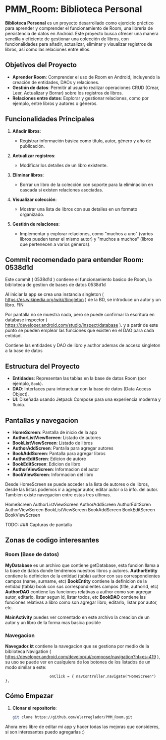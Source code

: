 # PMM_Room: Biblioteca Personal

**Biblioteca Personal** es un proyecto desarrollado como ejercicio práctico para aprender y comprender el funcionamiento de Room, una librería de persistencia de datos en Android. Este proyecto busca ofrecer una manera sencilla y eficiente de gestionar una colección de libros, con funcionalidades para añadir, actualizar, eliminar y visualizar registros de libros, así como las relaciones entre ellos.

## Objetivos del Proyecto

- **Aprender Room**: Comprender el uso de Room en Android, incluyendo la creación de entidades, DAOs y relaciones.
- **Gestión de datos**: Permitir al usuario realizar operaciones CRUD (Crear, Leer, Actualizar y Borrar) sobre los registros de libros.
- **Relaciones entre datos**: Explorar y gestionar relaciones, como por ejemplo, entre libros y autores o géneros.

## Funcionalidades Principales

1. **Añadir libros**:
    - Registrar información básica como título, autor, género y año de publicación.

2. **Actualizar registros**:
    - Modificar los detalles de un libro existente.

3. **Eliminar libros**:
    - Borrar un libro de la colección con soporte para la eliminación en cascada si existen relaciones asociadas.

4. **Visualizar colección**:
    - Mostrar una lista de libros con sus detalles en un formato organizado.

5. **Gestión de relaciones**:
    - Implementar y explorar relaciones, como "muchos a uno" (varios libros pueden tener el mismo autor) y "muchos a muchos" (libros que pertenecen a varios géneros).

## Commit recomendado para entender Room: 0538d1d

Este commit ( 0538d1d ) contiene el funcionamiento basico de Room, la biblioteca de gestion de bases de datos 0538d1d

Al iniciar la app se crea una instancia singleton ( https://es.wikipedia.org/wiki/Singleton ) de la BD, se introduce un autor y un libro. FIN

Por pantalla no se muestra nada, pero se puede confirmar la escritura en database inspector ( https://developer.android.com/studio/inspect/database ). y a partir de este punto se pueden emplear las funciones que existen en el DAO para cada entidad.

Contiene las entidades y DAO de libro y author ademas de acceso singleton a la base de datos
## Estructura del Proyecto

- **Entidades**: Representan las tablas en la base de datos Room (por ejemplo, `Book`).
- **DAO**: Interfaces para interactuar con la base de datos (Data Access Object).
- **UI**: Diseñada usando Jetpack Compose para una experiencia moderna y fluida.

## Pantallas y navegacion

- **HomeScreen**: Pantalla de inicio de la app
- **AuthorListViewScreen**: Listado de autores
- **BookListViewScreen**: Listado de libros
- **AuthorAddScreen**: Pantalla para agregar autores
- **BookAddScreen**: Pantalla para agregar libros
- **AuthorEditScren**: Edicion de autore
- **BookEditScreen**: Edicion de libro
- **AuthorViewScreen**: Informacion del autor
- **BookViewScreen**: Informacion del libro

Desde HomeScreen se puede acceder a la lista de autores o de libros, desde las listas podemos ir a agregar autor, editar autor o la info. del autor. Tambien existe navegacion entre estas tres ultimas.

HomeScreen
   AuthorListViewScreen
      AuthorAddScreen
      AuthorEditScren
      AuthorViewScreen
   BookListViewScreen
      BookAddScreen
      BookEditScreen
      BookViewScreen

TODO: ### Capturas de pantalla

## Zonas de codigo interesantes
### Room (Base de datos)

**MyDatabase** es un archivo que contiene getDatabase, esta funcion llama a la base de datos donde tendremos nuestros libros y autores.
**AuthorEntity** contiene la definicion de la entidad (tabla) author con sus correspondientes campos (name, surname, etc)
**BookEntity** contiene la definicion de la entidad (tabla) book con sus correspondientes campos (title, authorId, etc)
**AuthorDAO** contiene las funciones relativas a author como son agregar autor, editarlo, listar segun id, listar todos, etc
**BookDAO** contiene las funciones relativas a libro como son agregar libro, editarlo, listar por autor, etc.

**MainActivity** puedes ver comentado en este archivo la creacion de un autor y un libro de la forma mas basica posible

### Navegacion

**Navegador.kt** contiene la navegacion que se gestiona por medio de la biblioteca Navigation ( https://developer.android.com/develop/ui/compose/navigation?hl=es-419 ), su uso se puede ver en cualquiera de los botones de los listados de un modo similar a este:

                        onClick = { navController.navigate("HomeScreen") },

## Cómo Empezar

1. **Clonar el repositorio**:
   ```bash
   git clone https://github.com/elarreglador/PMM_Room.git

Ahora eres libre de editar mi app y hacer todas las mejoras que consideres, si son interesantes puedo agregarlas :)